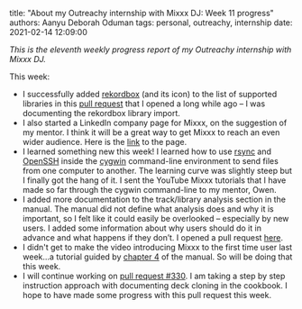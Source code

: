 title: "About my Outreachy internship with Mixxx DJ: Week 11 progress"
authors: Aanyu Deborah Oduman
tags: personal, outreachy, internship
date: 2021-02-14 12:09:00

_This is the eleventh weekly progress report of my Outreachy internship with Mixxx DJ._

This week:

- I successfully added [rekordbox](https://rekordbox.com/en/) (and its icon) to the list of supported libraries in this [pull request](https://github.com/mixxxdj/manual/pull/322) that I opened a long while ago – I was documenting the rekordbox library import.
- I also started a LinkedIn company page for Mixxx, on the suggestion of my mentor. I think it will be a great way to get Mixxx to reach an even wider audience. Here is the [link](https://www.linkedin.com/company/mixxx-dj/) to the page.
- I learned something new this week! I learned how to use [rsync](https://linux.die.net/man/1/rsynchttps://linux.die.net/man/1/rsync) and [OpenSSH](https://www.openssh.com/) inside the [cygwin](https://www.cygwin.com/) command-line environment to send files from one computer to another. The learning curve was slightly steep but I finally got the hang of it. I sent the YouTube Mixxx tutorials that I have made so far through the cygwin command-line to my mentor, Owen.
- I added more documentation to the track/library analysis section in the manual. The manual did not define what analysis does and why it is important, so I felt like it could easily be overlooked – especially by new users. I added some information about why users should do it in advance and what happens if they don’t. I opened a pull request [here](https://github.com/mixxxdj/manual/pull/351).
- I didn't get to make the video introducing Mixxx to the first time user last week…a tutorial guided by [chapter 4](https://manual.mixxx.org/2.2/en/chapters/library.html) of the manual. So will be doing that this week.
- I will continue working on [pull request #330](https://github.com/mixxxdj/manual/pull/330). I am taking a step by step instruction approach with documenting deck cloning in the cookbook. I hope to have made some progress with this pull request this week.
